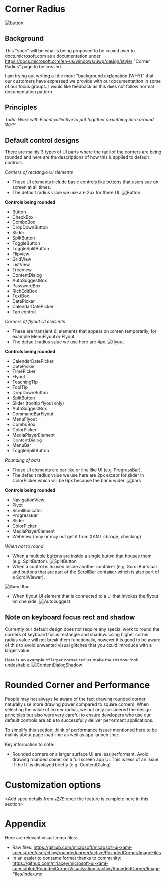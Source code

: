 # Corner Radius
![button](https://github.com/microsoft/microsoft-ui-xaml-specs/blob/user/chigy/roundedcorner/active/RoundedCorner/ImageFiles/Button2.png)
<Add thinking behind why we are rounding corners related to Fluent design.>

## Background
This "spec" will be what is being proposed to be copied over to docs.microsoft.com as a documentation under https://docs.microsoft.com/en-us/windows/uwp/design/style/ "Corner Radius" page to be created.

I am trying out writing a little more "background explanation (WHY)" that our customers have expressed we provide with our documentatiton in some of our focus groups. I would like feedback as this does not follow normal documentation pattern.

## Principles
*Todo: Work with Fluent collective to put together something here around WHY*

## Default control designs
There are mainly 3 types of UI parts where the radii of the corners are being rounded and here are the descriptions of how this is applied to default controls.

*Corners of rectangle UI elements*
- These UI elements include basic controls like buttons that users see on screen at all times.
- The default radius value we use are 2px for these UI.
![Button](https://github.com/microsoft/microsoft-ui-xaml-specs/blob/user/chigy/roundedcorner/active/RoundedCorner/ImageFiles/Button.png)

**Controls being rounded**
- Button
- CheckBox
- ComboBox
- DropDownButton
- Slider
- SplitButton
- ToggleButton
- ToggleSplitButton
- Flipview
- GridView
- ListView
- TreeView
- ContentDialog
- AutoSuggestBox
- PasswordBox
- RichEditBox
- TextBox
- DatePicker
- CalendarDatePicker
- Tab control

*Corners of flyout UI elements*
- These are transient UI elements that appear on screen temporarily, for example MenuFlyout or Flyout.
- The default radius value we use here are 4px.
![flyout](https://github.com/microsoft/microsoft-ui-xaml-specs/blob/user/chigy/roundedcorner/active/RoundedCorner/ImageFiles/Flyout.png)

**Controls being rounded**
- CalendarDatePicker
- DatePicker
- TimePicker
- Flyout
- TeachingTip
- ToolTip
- DropDownButton
- SplitButton
- Slider (tooltip flyout only)
- AutoSuggestBox
- CommandBarFlyout
- MenuFlyout
- ComboBox
- ColorPicker
- MediaPlayerElement
- ContentDialog
- MenuBar
- ToggleSplitButton

*Rounding of bars*
- These UI elements are bar like or line like UI (e.g. ProgressBar).
- The default radius value we use here are 2px except for slider in ColorPicker which will be 6px because the bar is wider.
![bars](https://github.com/microsoft/microsoft-ui-xaml-specs/blob/user/chigy/roundedcorner/active/RoundedCorner/ImageFiles/Bars.png)

**Controls being rounded**
- NavigationView
- Pivot
- ScrollIndicator
- ProgressBar
- Slider
- ColorPicker
- MediaPlayerElement
- WebView (may or may not get it from XAML change, checking)

*When not to round*
- When a multiple buttons are inside a single button that houses them (e.g. SplitButton).
![SplitButton](https://github.com/microsoft/microsoft-ui-xaml-specs/blob/user/chigy/roundedcorner/active/RoundedCorner/ImageFiles/SplitButton2.png)
- When a control is housed inside another container (e.g. ScrollBar's bar and buttons that are part of the ScrollBar container which is also part of a ScrollViewer).

![ScrollBar](https://github.com/microsoft/microsoft-ui-xaml-specs/blob/user/chigy/roundedcorner/active/RoundedCorner/ImageFiles/ScrollBar.png)
- When flyout UI element that is connected to a UI that invokes the flyout on one side.
![AutoSuggest](https://github.com/microsoft/microsoft-ui-xaml-specs/blob/user/chigy/roundedcorner/active/RoundedCorner/ImageFiles/AutoSuggest.png)

## Note on keyboard focus rect and shadow
Currently our default design does not require any special work to round the corners of keyboard focus rectangle and shadow. Using higher corner radius value will not break them functionally, however it is good to be aware of this to avoid unwanted visual glitches that you could introduce with a larger value.

Here is an example of larger corner radius make the shadow look undesirable.
![ContentDialogShadow](https://user-images.githubusercontent.com/6964369/60532329-ee241f80-9cb1-11e9-9268-67036d840eff.png)

# Rounded Corner and Performance
People may not always be aware of the fact drawing rounded corner naturally use more drawing power compared to square corners. When selecting the value of corner radius, we not only considered the design principles but also were very careful to ensure developers who use our default controls are able to successfully deliver performant applications. 

To simplify this section, think of performance issues mentioned here to be mainly about page load time as well as app launch time.

Key information to note:
- Rounded corners on a larger surface UI are less performant. Avoid drawing rounded corner on a full screen app UI. This is less of an issue if the UI is displayed briefly (e.g. ContentDialog).

# Customization options
<Add spec details from [#279](https://github.com/microsoft/microsoft-ui-xaml/issues/279) once the feature is complete here in this section>

# Appendix
Here are relevant visual comp files:
- Raw files: https://github.com/microsoft/microsoft-ui-xaml-specs/tree/user/chigy/roundedcorner/active/RoundedCorner/ImageFiles
- In an easier to consume format thanks to community: https://github.com/mrlacey/microsoft-ui-xaml-specs/blob/RoundedCornerVisualizations/active/RoundedCorner/ImageFiles/index.md

